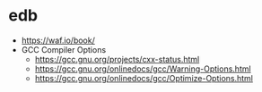 # edb

* https://waf.io/book/
* GCC Compiler Options
  * https://gcc.gnu.org/projects/cxx-status.html
  * https://gcc.gnu.org/onlinedocs/gcc/Warning-Options.html
  * https://gcc.gnu.org/onlinedocs/gcc/Optimize-Options.html
